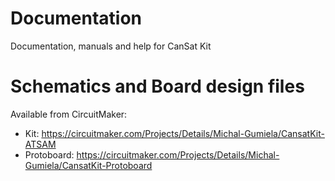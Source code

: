 # Documentation
Documentation, manuals and help for CanSat Kit

# Schematics and Board design files

Available from CircuitMaker:
 - Kit: https://circuitmaker.com/Projects/Details/Michal-Gumiela/CansatKit-ATSAM
 - Protoboard: https://circuitmaker.com/Projects/Details/Michal-Gumiela/CansatKit-Protoboard
